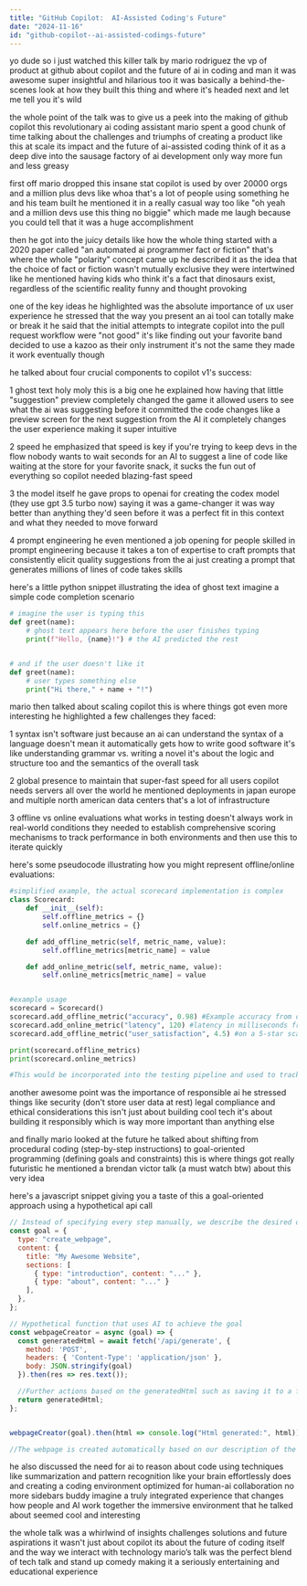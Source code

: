 ```yaml
---
title: "GitHub Copilot:  AI-Assisted Coding's Future"
date: "2024-11-16"
id: "github-copilot--ai-assisted-codings-future"
---
```


yo dude so i just watched this killer talk by mario rodriguez the vp of product at github about copilot and the future of ai in coding and man it was awesome  super insightful and hilarious too  it was basically a behind-the-scenes look at how they built this thing and where it's headed next and let me tell you it's wild

the whole point of the talk was to give us a peek into the making of github copilot this revolutionary ai coding assistant  mario spent a good chunk of time talking about the challenges and triumphs of creating a product like this at scale its impact and the future of ai-assisted coding  think of it as a deep dive into the sausage factory of ai development only way more fun and less greasy

first off mario dropped this insane stat copilot is used by over 20000 orgs and a million plus devs  like whoa that's a lot of people using something he and his team built  he mentioned it in a really casual way too like "oh yeah and a million devs use this thing no biggie" which made me laugh because you could tell that it was a huge accomplishment

then he got into the juicy details like how the whole thing started with a 2020 paper called "an automated ai programmer fact or fiction"   that's where the whole "polarity" concept came up  he described it as the idea that the choice of fact or fiction wasn't mutually exclusive  they were  intertwined like he mentioned having kids who think it's a fact that dinosaurs exist, regardless of the scientific reality  funny and thought provoking

one of the key ideas he highlighted was the absolute importance of ux  user experience  he stressed that the way you present an ai tool can totally make or break it  he said that the initial attempts to integrate copilot into the pull request workflow were "not good" it's like finding out your favorite band decided to use a kazoo as their only instrument  it's not the same  they made it work eventually though

he talked about four crucial components to copilot v1's success:

1 ghost text holy moly this is a big one  he explained how having that little "suggestion" preview completely changed the game  it allowed users to see what the ai was suggesting before it committed the code changes like a preview screen for the next suggestion from the AI  it completely changes the user experience making it super intuitive

2 speed  he emphasized that speed is key if you're trying to keep devs in the flow  nobody wants to wait seconds for an AI to suggest a line of code  like waiting at the store for your favorite snack, it sucks the fun out of everything so copilot needed blazing-fast speed

3 the model itself he gave props to openai for creating the codex model (they use gpt 3.5 turbo now) saying it was a game-changer  it was way better than anything they'd seen before it was a perfect fit in this context and what they needed to move forward

4  prompt engineering  he even mentioned a job opening for people skilled in prompt engineering because it takes a ton of expertise to craft prompts that consistently elicit quality suggestions from the ai  just creating a prompt that generates millions of lines of code takes skills


here's a little python snippet illustrating the idea of ghost text  imagine a simple code completion scenario

```python
# imagine the user is typing this
def greet(name):
    # ghost text appears here before the user finishes typing
    print(f"Hello, {name}!") # the AI predicted the rest


# and if the user doesn't like it
def greet(name):
    # user types something else
    print("Hi there," + name + "!")

```


mario then talked about scaling copilot  this is where things got even more interesting  he highlighted a few challenges they faced:


1  syntax isn't software  just because an ai can understand the syntax of a language doesn't mean it automatically gets how to write good software   it's like understanding grammar vs. writing a novel  it's about the logic and structure too and the semantics of the overall task

2 global presence to maintain that super-fast speed for all users copilot needs servers all over the world  he mentioned deployments in japan europe and multiple north american data centers  that's a lot of infrastructure

3 offline vs online evaluations  what works in testing doesn't always work in real-world conditions  they needed to establish comprehensive scoring mechanisms to track performance in both environments  and then use this to iterate quickly

here's some pseudocode illustrating how you might represent offline/online evaluations:

```python
#simplified example, the actual scorecard implementation is complex
class Scorecard:
    def __init__(self):
        self.offline_metrics = {}
        self.online_metrics = {}

    def add_offline_metric(self, metric_name, value):
        self.offline_metrics[metric_name] = value

    def add_online_metric(self, metric_name, value):
        self.online_metrics[metric_name] = value


#example usage
scorecard = Scorecard()
scorecard.add_offline_metric("accuracy", 0.98) #Example accuracy from offline testing
scorecard.add_online_metric("latency", 120) #latency in milliseconds from online testing
scorecard.add_offline_metric("user_satisfaction", 4.5) #on a 5-star scale

print(scorecard.offline_metrics)
print(scorecard.online_metrics)

#This would be incorporated into the testing pipeline and used to track performance
```

another awesome point was the importance of responsible ai he stressed things like security (don't store user data at rest) legal compliance and ethical considerations this isn't just about building cool tech it's about building it responsibly which is way more important than anything else

and finally mario looked at the future  he talked about shifting from procedural coding (step-by-step instructions) to goal-oriented programming (defining goals and constraints)  this is where things got really futuristic he mentioned a brendan victor talk (a must watch btw) about this very idea

here's a javascript snippet giving you a taste of this  a goal-oriented approach using a hypothetical api call


```javascript
// Instead of specifying every step manually, we describe the desired outcome
const goal = {
  type: "create_webpage",
  content: {
    title: "My Awesome Website",
    sections: [
      { type: "introduction", content: "..." },
      { type: "about", content: "..." }
    ],
  },
};

// Hypothetical function that uses AI to achieve the goal
const webpageCreator = async (goal) => {
  const generatedHtml = await fetch('/api/generate', {
    method: 'POST',
    headers: { 'Content-Type': 'application/json' },
    body: JSON.stringify(goal)
  }).then(res => res.text());

  //Further actions based on the generatedHtml such as saving it to a file or loading it onto a server
  return generatedHtml;
};


webpageCreator(goal).then(html => console.log("Html generated:", html));

//The webpage is created automatically based on our description of the goal
```

he also discussed the need for ai to reason about code using techniques like summarization and pattern recognition like your brain effortlessly does and creating a coding environment optimized for human-ai collaboration  no more sidebars buddy  imagine a truly integrated experience that changes how people and AI work together  the immersive environment that he talked about seemed cool and interesting

the whole talk was a whirlwind of insights challenges solutions and future aspirations  it wasn't just about copilot its about the future of coding itself and the way we interact with technology  mario’s talk was the perfect blend of tech talk and stand up comedy making it a seriously entertaining and educational experience
